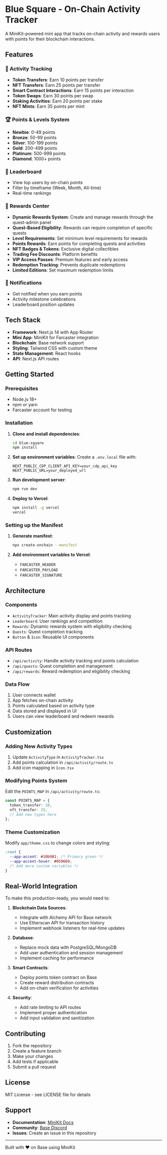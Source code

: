 # Blue Square - On-Chain Activity Tracker

A MiniKit-powered mini app that tracks on-chain activity and rewards users with points for their blockchain interactions.

## Features

### 🎯 Activity Tracking
- **Token Transfers**: Earn 10 points per transfer
- **NFT Transfers**: Earn 25 points per transfer  
- **Smart Contract Interactions**: Earn 15 points per interaction
- **Token Swaps**: Earn 30 points per swap
- **Staking Activities**: Earn 20 points per stake
- **NFT Mints**: Earn 35 points per mint

### 🏆 Points & Levels System
- **Newbie**: 0-49 points
- **Bronze**: 50-99 points
- **Silver**: 100-199 points
- **Gold**: 200-499 points
- **Platinum**: 500-999 points
- **Diamond**: 1000+ points

### 🏅 Leaderboard
- View top users by on-chain points
- Filter by timeframe (Week, Month, All-time)
- Real-time rankings

### 🎁 Rewards Center
- **Dynamic Rewards System**: Create and manage rewards through the quest-admin panel
- **Quest-Based Eligibility**: Rewards can require completion of specific quests
- **Level Requirements**: Set minimum level requirements for rewards
- **Points Rewards**: Earn points for completing quests and activities
- **NFT Badges & Tokens**: Exclusive digital collectibles
- **Trading Fee Discounts**: Platform benefits
- **VIP Access Passes**: Premium features and early access
- **Redemption Tracking**: Prevents duplicate redemptions
- **Limited Editions**: Set maximum redemption limits

### 🔔 Notifications
- Get notified when you earn points
- Activity milestone celebrations
- Leaderboard position updates

## Tech Stack

- **Framework**: Next.js 14 with App Router
- **Mini App**: MiniKit for Farcaster integration
- **Blockchain**: Base network support
- **Styling**: Tailwind CSS with custom theme
- **State Management**: React hooks
- **API**: Next.js API routes

## Getting Started

### Prerequisites
- Node.js 18+ 
- npm or yarn
- Farcaster account for testing

### Installation

1. **Clone and install dependencies**:
   ```bash
   cd blue-square
   npm install
   ```

2. **Set up environment variables**:
   Create a `.env.local` file with:
   ```env
   NEXT_PUBLIC_CDP_CLIENT_API_KEY=your_cdp_api_key
   NEXT_PUBLIC_URL=your_deployed_url
   ```

3. **Run development server**:
   ```bash
   npm run dev
   ```

4. **Deploy to Vercel**:
   ```bash
   npm install -g vercel
   vercel
   ```

### Setting up the Manifest

1. **Generate manifest**:
   ```bash
   npx create-onchain --manifest
   ```

2. **Add environment variables to Vercel**:
   - `FARCASTER_HEADER`
   - `FARCASTER_PAYLOAD` 
   - `FARCASTER_SIGNATURE`

## Architecture

### Components
- `ActivityTracker`: Main activity display and points tracking
- `Leaderboard`: User rankings and competition
- `Rewards`: Dynamic rewards system with eligibility checking
- `Quests`: Quest completion tracking
- `Button` & `Icon`: Reusable UI components

### API Routes
- `/api/activity`: Handle activity tracking and points calculation
- `/api/quests`: Quest completion and management
- `/api/rewards`: Reward redemption and eligibility checking

### Data Flow
1. User connects wallet
2. App fetches on-chain activity
3. Points calculated based on activity type
4. Data stored and displayed in UI
5. Users can view leaderboard and redeem rewards

## Customization

### Adding New Activity Types
1. Update `ActivityType` in `ActivityTracker.tsx`
2. Add points calculation in `/api/activity/route.ts`
3. Add icon mapping in `Icon.tsx`

### Modifying Points System
Edit the `POINTS_MAP` in `/api/activity/route.ts`:
```typescript
const POINTS_MAP = {
  token_transfer: 10,
  nft_transfer: 25,
  // Add new types here
};
```

### Theme Customization
Modify `app/theme.css` to change colors and styling:
```css
:root {
  --app-accent: #10b981; /* Primary green */
  --app-accent-hover: #059669;
  /* Add more custom variables */
}
```

## Real-World Integration

To make this production-ready, you would need to:

1. **Blockchain Data Sources**:
   - Integrate with Alchemy API for Base network
   - Use Etherscan API for transaction history
   - Implement webhook listeners for real-time updates

2. **Database**:
   - Replace mock data with PostgreSQL/MongoDB
   - Add user authentication and session management
   - Implement caching for performance

3. **Smart Contracts**:
   - Deploy points token contract on Base
   - Create reward distribution contracts
   - Add on-chain verification for activities

4. **Security**:
   - Add rate limiting to API routes
   - Implement proper authentication
   - Add input validation and sanitization

## Contributing

1. Fork the repository
2. Create a feature branch
3. Make your changes
4. Add tests if applicable
5. Submit a pull request

## License

MIT License - see LICENSE file for details

## Support

- **Documentation**: [MiniKit Docs](https://docs.base.org/base-app/build-with-minikit/)
- **Community**: [Base Discord](https://discord.gg/base)
- **Issues**: Create an issue in this repository

---

Built with ❤️ on Base using MiniKit
